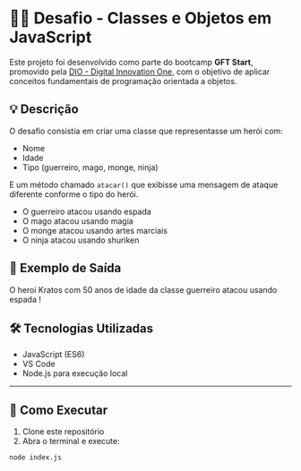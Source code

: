 # 🧙‍♂️ Desafio - Classes e Objetos em JavaScript

Este projeto foi desenvolvido como parte do bootcamp **GFT Start**, promovido pela [DIO - Digital Innovation One](https://www.dio.me/), com o objetivo de aplicar conceitos fundamentais de programação orientada a objetos.

## 💡 Descrição

O desafio consistia em criar uma classe que representasse um herói com:

- Nome
- Idade
- Tipo (guerreiro, mago, monge, ninja)

E um método chamado `atacar()` que exibisse uma mensagem de ataque diferente conforme o tipo do herói.

- O guerreiro atacou usando espada
- O mago atacou usando magia
- O monge atacou usando artes marciais
- O ninja atacou usando shuriken

## 📜 Exemplo de Saída
O heroi Kratos com 50 anos de idade da classe guerreiro atacou usando espada !

## 🛠️ Tecnologias Utilizadas

- JavaScript (ES6)
- VS Code
- Node.js para execução local

---

## 🚀 Como Executar

1. Clone este repositório
2. Abra o terminal e execute:
```bash
node index.js


